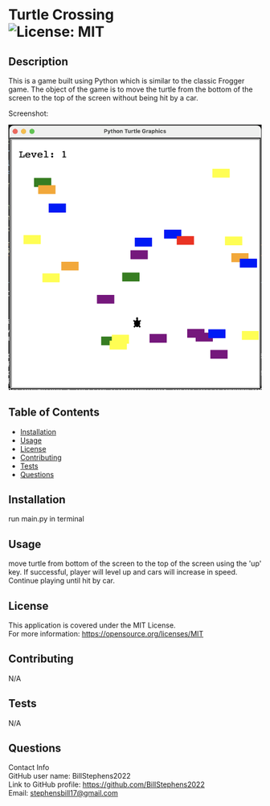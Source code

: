 # Turtle Crossing<br>![License: MIT](https://img.shields.io/badge/License-MIT-yellow.svg)

  ## Description

  This is a game built using Python which is similar to the classic Frogger game.  The object of the game is to move the turtle from the bottom of the screen to the top of the screen without being hit by a car.

  Screenshot:

  ![screenshot](screenshot.png)
  
  ## Table of Contents
  
  - [Installation](#installation)
  - [Usage](#usage)
  - [License](#license)
  - [Contributing](#contributing)
  - [Tests](#tests)
  - [Questions](#questions)
  
  ## Installation
  
  run main.py in terminal
  
  ## Usage
  
  move turtle from bottom of the screen to the top of the screen using the 'up' key. If successful, player will level up and cars will increase in speed.  Continue playing  until hit by car.

  ## License
This application is covered under the MIT License.
<br>For more information: https://opensource.org/licenses/MIT
  
  ## Contributing
  N/A
  
  ## Tests
  N/A

  ## Questions
  Contact Info<br>
  GitHub user name: BillStephens2022<br>
  Link to GitHub profile: https://github.com/BillStephens2022<br>
  Email: stephensbill17@gmail.com
